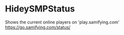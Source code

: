 # HideySMPStatus

Shows the current online players on 'play.samifying.com'
https://go.samifying.com/status/
